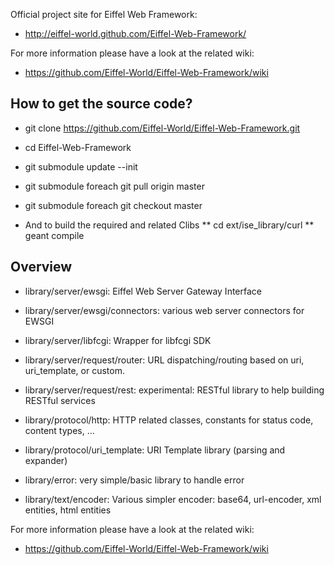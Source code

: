 Official project site for Eiffel Web Framework:
* http://eiffel-world.github.com/Eiffel-Web-Framework/

For more information please have a look at the related wiki:
* https://github.com/Eiffel-World/Eiffel-Web-Framework/wiki

How to get the source code?
---------------------------

* git clone https://github.com/Eiffel-World/Eiffel-Web-Framework.git
* cd Eiffel-Web-Framework
* git submodule update --init
* git submodule foreach git pull origin master
* git submodule foreach git checkout master

* And to build the required and related Clibs
** cd ext/ise_library/curl
** geant compile

Overview
--------

* library/server/ewsgi: Eiffel Web Server Gateway Interface
* library/server/ewsgi/connectors: various web server connectors for EWSGI
* library/server/libfcgi: Wrapper for libfcgi SDK

* library/server/request/router: URL dispatching/routing based on uri, uri_template, or custom.
* library/server/request/rest: experimental: RESTful library to help building RESTful services

* library/protocol/http: HTTP related classes, constants for status code, content types, ...
* library/protocol/uri_template: URI Template library (parsing and expander)

* library/error: very simple/basic library to handle error
* library/text/encoder: Various simpler encoder: base64, url-encoder, xml entities, html entities

For more information please have a look at the related wiki:
* https://github.com/Eiffel-World/Eiffel-Web-Framework/wiki
